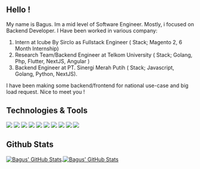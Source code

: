 ## Hello !
My name is Bagus. Im a mid level of Software Engineer. Mostly, i focused on Backend Developer. I Have been worked in various company:
1. Intern at Icube By Sirclo as Fullstack Engineer ( Stack; Magento 2, 6 Month Internship)
2. Research Team/Backend Engineer at Telkom University ( Stack; Golang, Php, Flutter, NextJS, Angular )
3. Backend Engineer at PT. Sinergi Merah Putih ( Stack; Javascript, Golang, Python, NextJS).

I have been making some backend/frontend for national use-case and big load request. Nice to meet you !

## Technologies & Tools
![](https://img.shields.io/badge/Code-Python-informational?style=flat&logo=python&logoColor=white&color=2d2b55)
![](https://img.shields.io/badge/Code-PHP-informational?style=flat&logo=php&logoColor=white&color=2d2b55)
![](https://img.shields.io/badge/Code-Laravel-informational?style=flat&logo=laravel&logoColor=white&color=2d2b55)
![](https://img.shields.io/badge/Code-JavaScript-informational?style=flat&logo=javascript&logoColor=white&color=2d2b55)
![](https://img.shields.io/badge/Code-Golang-informational?style=flat&logo=go&logoColor=white&color=2d2b55)
![](https://img.shields.io/badge/Code-ReactJS-informational?style=flat&logo=createreactapp&logoColor=white&color=2d2b55)
![](https://img.shields.io/badge/Tools-MysQL-informational?style=flat&logo=mysql&logoColor=white&color=2d2b55)
![](https://img.shields.io/badge/Tools-MongoDB-informational?style=flat&logo=mongodb&logoColor=white&color=2d2b55)
![](https://img.shields.io/badge/Tools-Docker-informational?style=flat&logo=docker&logoColor=white&color=2d2b55)
![](https://img.shields.io/badge/Tools-GithubActions-informational?style=flat&logo=githubactions&logoColor=white&color=2d2b55)


## Github Stats
<a href="https://https://github.com/agusjanardana">
  <img align="center" src="https://github-readme-stats.vercel.app/api?username=agusjanardana&show_icons=true&theme=shades-of-purple" alt="Bagus' GitHub Stats" />
</a>
<a href="https://https://github.com/agusjanardana">
  <img align="center" src="https://github-readme-stats.vercel.app/api/top-langs/?username=agusjanardana&show_icons=true&theme=shades-of-purple" alt="Bagus' GitHub Stats" />
</a>


